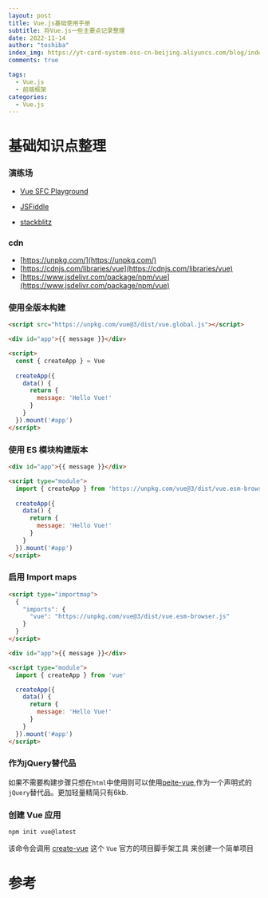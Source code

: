 ```yaml
---
layout: post
title: Vue.js基础使用手册
subtitle: 将Vue.js一些主要点记录整理
date: 2022-11-14
author: "toshiba"
index_img: https://yt-card-system.oss-cn-beijing.aliyuncs.com/blog/index-img/vue.webp
comments: true

tags:
  - Vue.js
  - 前端框架
categories:
  - Vue.js
---
```


# 基础知识点整理

### 演练场

- [Vue SFC Playground](https://sfc.vuejs.org/#eNp9UMtqwzAQ/JXtXtJCbNGrcQO99Q960cWNN4mDXqzWbsH437tK6lBaCAhpZ0cazeyMrynV00jYYJv3PCTZ2UBfKbJAT4dudAKzDQB9J93j07UGYJKRw4oAfD42sHkj5yK8R3b9w+ZKLeXQTVdrbh8oEPLJdUKKANrT826eiwosS2sUXbpDSKPAVPnYk3uxqLxFpVpze41bHHxxW/ku1eccgya52LI/RLbYrEYtatSCLZ5EUm6MyYd9yX/OdeSj0armMcjgqabsqw+On5lYhS1uf2kYbU7EFVPoiYnvaf65+k93nRAu36DOh1k=)

- [JSFiddle](https://jsfiddle.net/yyx990803/2ke1ab0z/)
- [stackblitz](https://stackblitz.com/edit/vitejs-vite-tl5w64?file=index.html&terminal=dev)

### cdn

* [https://unpkg.com/](https://unpkg.com/)
* [https://cdnjs.com/libraries/vue](https://cdnjs.com/libraries/vue)
* [https://www.jsdelivr.com/package/npm/vue](https://www.jsdelivr.com/package/npm/vue)

### 使用全版本构建
```html
<script src="https://unpkg.com/vue@3/dist/vue.global.js"></script>

<div id="app">{{ message }}</div>

<script>
  const { createApp } = Vue
  
  createApp({
    data() {
      return {
        message: 'Hello Vue!'
      }
    }
  }).mount('#app')
</script>

```

### 使用 ES 模块构建版本
```html
<div id="app">{{ message }}</div>

<script type="module">
  import { createApp } from 'https://unpkg.com/vue@3/dist/vue.esm-browser.js'
  
  createApp({
    data() {
      return {
        message: 'Hello Vue!'
      }
    }
  }).mount('#app')
</script>

```
### 启用 Import maps
```html
<script type="importmap">
  {
    "imports": {
      "vue": "https://unpkg.com/vue@3/dist/vue.esm-browser.js"
    }
  }
</script>

<div id="app">{{ message }}</div>

<script type="module">
  import { createApp } from 'vue'

  createApp({
    data() {
      return {
        message: 'Hello Vue!'
      }
    }
  }).mount('#app')
</script>

```

### 作为jQuery替代品

如果不需要构建步骤只想在`html`中使用则可以使用[peite-vue](https://github.com/vuejs/petite-vue),作为一个声明式的`jQuery`替代品。更加轻量精简只有6kb.


### 创建 Vue 应用

```bash
npm init vue@latest
```

该命令会调用 [create-vue](https://github.com/vuejs/create-vue) 这个 `Vue` 官方的项目脚手架工具 来创建一个简单项目

# 参考

[^1]: [Vue.js 官方文档](https://cn.vuejs.org/guide/introduction.html)
